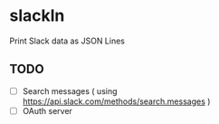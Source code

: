 # slackln

Print Slack data as JSON Lines

## TODO

- [ ] Search messages ( using https://api.slack.com/methods/search.messages )
- [ ] OAuth server
